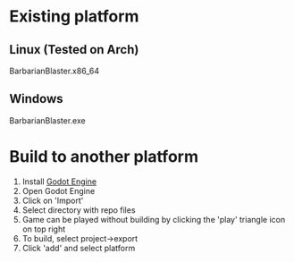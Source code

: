 # Existing platform

## Linux (Tested on Arch)
BarbarianBlaster.x86_64

## Windows 
BarbarianBlaster.exe

# Build to another platform
1. Install [Godot Engine](https://godotengine.org/)
2. Open Godot Engine
3. Click on 'Import'
4. Select directory with repo files
5. Game can be played without building by clicking the 'play' triangle icon on top right
6. To build, select project->export
7. Click 'add' and select platform
